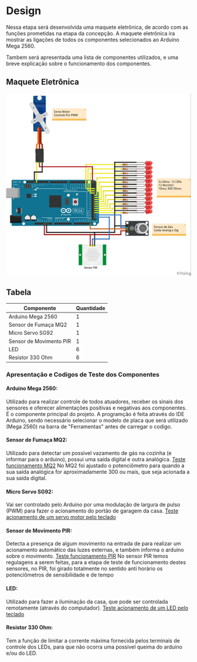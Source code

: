 # Design

Nessa etapa será desenvolvida uma maquete eletrônica, de acordo com as funções prometidas na etapa da concepção. 
A maquete eletrônica ira mostrar as ligações de todos os componentes selecionados ao Arduino Mega 2560. 

Tambem será apresentada uma lista de componentes utilizados, e uma breve explicação sobre o funcionamento dos componentes.
## Maquete Eletrônica
![](./imagens/desing%20stanis.jpg)
## Tabela

| Componente | Quantidade |   
| ----------------------| ---------- |
|Arduino Mega 2560| 1
| Sensor de Fumaça MQ2	 |  1
| Micro Servo SG92| 1
| Sensor de Movimento PIR | 1
| LED 	 |  6
| Resistor 330 Ohm	| 6

### Apresentação e Codigos de Teste dos Componentes

#### Arduino Mega 2560:
Utilizado para realizar controle de todos atuadores, receber os sinais dos sensores e oferecer alimentações positivas e negativas aos componentes. É o componente principal do projeto. A programção é feita através do IDE Arduino, sendo necessário selecionar o modelo de placa que será utilizado (Mega 2560) na barra de "Ferramentas" antes de carregar o codigo.

#### Sensor de Fumaça MQ2:
Utilizado para detectar um possivel vazamento de gás na cozinha (e informar para o arduino), possui uma saída digital e outra analógica.
[Teste funcionamento MQ2](./testes/Teste_MQ2.ino)
No MQ2 foi ajustado o potenciômetro para quando a sua saída analógica for aproximadamente 300 ou mais, que seja acionada a sua saída digital.

#### Micro Servo SG92:
Vai ser controlado pelo Arduino por uma modulação de largura de pulso (PWM) para fazer o acionamento do portão de garagem da casa.
[Teste acionamento de um servo motor pelo teclado](./testes/Teste_Servo_com_teclado.ino)

#### Sensor de Movimento PIR:
Detecta a presença de algum movimento na entrada de para realizar um acionamento automático das luzes externas, e também informa o arduino sobre o movimento.
[Teste funcionamento PIR](./testes/Teste_PIR.ino)
No sensor PIR temos regulagens a serem feitas, para a etapa de teste de funcionamento destes sensores, no PIR, foi girado totalmente no sentido anti horário os potenciômetros de sensibilidade e de tempo

#### LED:
Utilizado para fazer a iluminação da casa, que pode ser controlada remotamente (através do computador).
[Teste acionamento de um LED pelo teclado](./testes/Teste_LED_com_teclado.ino)

#### Resistor 330 Ohm:
Tem a função de limitar a corrente máxima fornecida pelos terminais de controle dos LEDs, para que não ocorra uma possivel queima do arduino e/ou do LED.
